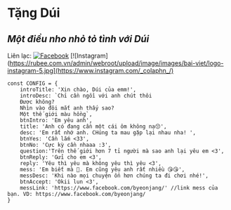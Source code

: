 # Tặng Dúi
## _Một điều nho nhỏ tỏ tình với Dúi_

Liên lạc: 
[![Facebook](https://i.imgur.com/GRqy96ts.jpg)](https://www.facebook.com/byeonjang/)
[![Instagram](https://rubee.com.vn/admin/webroot/upload/image/images/bai-viet/logo-instagram-5.jpg](https://www.instagram.com/_colaphn_/)

```
const CONFIG = {
    introTitle: 'Xin chào, Dúi của emm!',
    introDesc: `Chỉ cần ngồi với anh chút thôi
    Được không?
    Nhìn vào đôi mắt anh thấy sao?
    Một thế giới màu hồng`,
    btnIntro: 'Em yêu anh',
    title: 'Anh có đang cần một cái ôm không nạ😙',
    desc: 'Em rất nhớ anh. CHúng ta mau gặp lại nhau nha! ',
    btnYes: 'Cần lắm <33',
    btnNo: 'Cực kỳ cần nhaaa :3',
    question:'Trên thế giới hơn 7 tỉ người mà sao anh lại yêu em <3',
    btnReply: 'Gửi cho em <3',
    reply: 'Yêu thì yêu mà không yêu thì yêu <3',
    mess: 'Em biết mà 🥰. Em cũng yêu anh rất nhiều 😘😘',
    messDesc: 'Khi nào mọi chuyện ổn hơn chúng ta đi chơi nhé!',
    btnAccept: 'Okii lun <3',
    messLink: 'https://www.facebook.com/byeonjang/' //link mess của bạn. VD: https://www.facebook.com/byeonjang/
}
```


